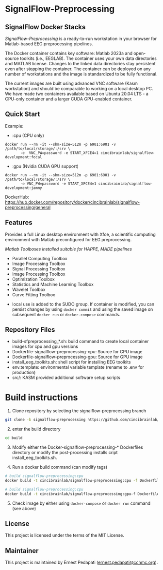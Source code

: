# SignalFlow-Preprocessing
## SignalFlow Docker Stacks

*SignalFlow-Preprocessing* is a ready-to-run workstation in your browser for Matlab-based EEG preprocessing pipelines. 

The Docker container contains key software: Matlab 2023a and open-source toolkits (i.e., EEGLAB). The container uses your own data directories and MATLAB license. Changes to the linked data directories stay persistent even after stopping the container. The container can be deployed on any number of workstations and the image is standardized to be fully functional.

The current images are built using advanced VNC software (Kasm workstation) and should be comparable to working on a local desktop PC. We have made two containers available based on Ubuntu 20.04 LTS - a CPU-only container and a larger CUDA GPU-enabled container. 


## Quick Start
Example:
* :cpu (CPU only)

``` 
docker run --rm -it --shm-size=512m -p 6901:6901 -v /path/to/local/storage/:/srv \
       -e  VNC_PW=password -e START_XFCE4=1 cincibrainlab/signalflow-development:focal
```
* :gpu (Nvidia CUDA GPU support)

```
docker run --rm -it --shm-size=512m -p 6901:6901 -v /path/to/local/storage/:/srv \ 
       -e VNC_PW=password -e START_XFCE4=1 cincibrainlab/signalflow-development:jammy
```

DockerHub: https://hub.docker.com/repository/docker/cincibrainlab/signalflow-preprocessing/general


## Features
Provides a full Linux desktop environment with Xfce, a scientific computing environment with Matlab preconfigured for EEG preprocessing.

*Matlab Toolboxes installed suitable for HAPPE, MADE pipelines*
- Parallel Computing Toolbox
- Image Processing Toolbox  
- Signal Processing Toolbox
- Image Processing Toolbox
- Optimization Toolbox
- Statistics and Machine Learning Toolbox
- Wavelet Toolbox
- Curve Fitting Toolbox

* local use is added to the SUDO group. If container is modified, you can persist changes by using `docker commit` and using the saved image on subsequent `docker run` or `docker-compose` commands.

## Repository Files

* build-sfpreprocessing_*.sh: build command to create local container images for cpu and gpu versions
* Dockerfile-signalflow-preprocessing-cpu: Source for CPU image
* Dockerfile-signalflow-preprocessing-gpu: Source for GPU image
* install_eeg_toolkits.sh: shell script for installing EEG toolkits
* env.template: environmental variable template (rename to .env for production)
* src/: KASM provided additional software setup scripts

# Build instructions

1. Clone repository by selecting the signalflow-preprocessing branch

```bash
git clone -b signalflow-preprocessing https://github.com/cincibrainlab/signalflow-stacks.git
```

2. enter the build directory

```bash
cd build
```

3. Modify either the Docker-signalflow-preprocessing-* Dockerfiles directory or modify the post-processing installs cript install_eeg_toolkits.sh. 

4. Run a docker build command (can modify tags)

```bash
# build signalflow-preprocessing:cpu 
docker build -t cincibrainlab/signalflow-preprocessing:cpu -f Dockerfile-signalflow-preprocessing-cpu

# build signalflow-preprocessing:cpu 
docker build -t cincibrainlab/signalflow-preprocessing:gpu-f Dockerfile-signalflow-preprocessing-gpu
```

5. Check image by either using `docker-compose` or `docker run` command (see above)


## License

This project is licensed under the terms of the MIT License.

## Maintainer
This project is maintained by Ernest Pedapati (ernest.pedapati@cchmc.org).
